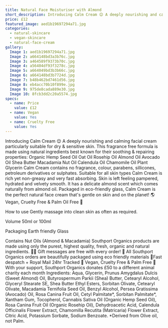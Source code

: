 ```yaml
---
title: Natural Face Moisturiser with Almond
short_description: Introducing Calm Cream 😌 A deeply nourishing and calming facial cream particularly suitable for d...
price: £12
featured_image: aed1b19697294a71.jpg
categories:
  - natural-skincare
  - vegan-skincare
  - natural-face-cream
gallery:
  Image 1: aed1b19697294a71.jpg
  Image 2: a664148bd3a3b76c.jpg
  Image 3: a464589f9373b70c.jpg
  Image 4: a56404df93f3278c.jpg
  Image 5: a664049bd3b3b66c.jpg
  Image 6: a664148bd3b7724d.jpg
  Image 7: b48b462bd7461d56.jpg
  Image 8: eb4acc70b10f899e.jpg
  Image 9: 975de8cada889e30.jpg
  Image 10: 8fcb3dd2c20a5574.jpg
specs:
  - name: Price
    value: £12
  - name: Vegan
    value: Yes
  - name: Cruelty Free
    value: Yes
---
```


Introducing Calm Cream 😌 A deeply nourishing and calming facial cream particularly suitable for dry & sensitive skin. This fragrance free formula is made using natural ingredients best known for their soothing & repairing properties:
Organic Hemp Seed Oil
Oat Oil
Rosehip Oil
Almond Oil
Avocado Oil
Shea Butter
Macadamia Nut Oil
Calendula Oil
Chamomile Oil
Plant Glycerin
Calm Cream contains no fragrance, colour, parabens, sillicones, petroleum derivatives or sulphates.
Suitable for all skin types
Calm Cream is rich yet non-greasy and very fast absorbing. Skin is left feeling pampered, hydrated and velvety smooth. It has a delicate almond scent which comes naturally from almond oil.
Packaged in eco-friendly glass, Calm Cream is the perfect natural face cream that's gentle on skin and on the planet! 🌎
Vegan, Cruelty Free & Palm Oil Free 🦧
 
How to use
Gently massage into clean skin as often as required.                       
  
Volume
50ml or 100ml
 
Packaging
Earth friendly Glass
 
Contains Nut Oils (Almond & Macadamia)
Southport Organics products are made using only the purest, highest quality, fresh, organic and natural ingredients.
✍🏼 Gift messages are free with every order!
🌿 All Southport Organics orders are beautifully packaged using eco friendly materials
📮Fast despatch + Royal Mail 24hr Tracked
🐰 Vegan, Cruelty Free & Palm Free
🐾 With your support, Southport Organics donates £50 to a different animal charity each month
Ingredients:
Aqua, Glycerin, Prunus Amygdalus Dulcis (Sweet Almond) Oil, Butyrospermum Parkii (Shea) Butter, Cetearyl Alcohol, Glyceryl Stearate SE, Shea Butter Ethyl Esters, Sorbitan Olivate, Cetearyl Olivate, Macadamia Ternifolia Seed Oil, Benzyl Alcohol, Persea Gratissima (Avocado) Oil, Rosa Canina Fruit Oil, Cetyl Palmitate*, Sorbitan Palmitate*, Xantham Gum, Tocopherol, Cannabis Sativa Oil (Organic Hemp Seed Oil), Rosa Canina Fruit Oil (Organic Rosehip Oil), Dehydroacetic Acid, Calendula Officinalis Flower Extract, Chamomilla Recutita (Matricaria) Flower Extract, Citric Acid, Potassium Sorbate, Sodium Benzoate.
*Derived from Olive oil, not Palm.